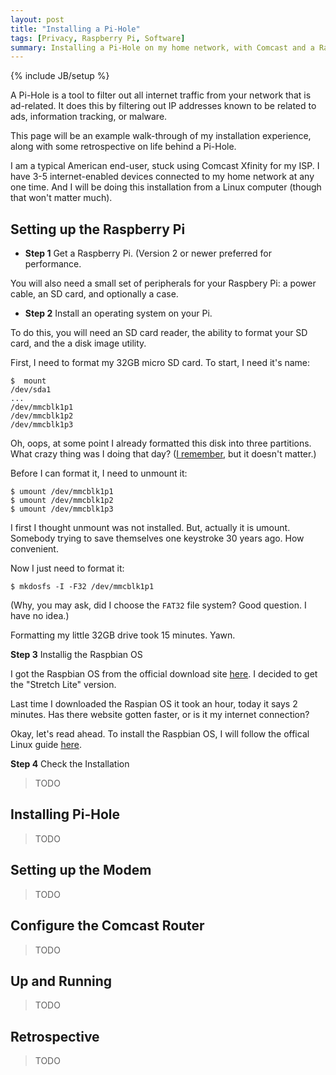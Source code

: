 ```yaml
---
layout: post
title: "Installing a Pi-Hole"
tags: [Privacy, Raspberry Pi, Software]
summary: Installing a Pi-Hole on my home network, with Comcast and a Raspberry Pi.
---
```

{% include JB/setup %}

A Pi-Hole is a tool to filter out all internet traffic from your network that is ad-related. It does this by filtering out IP addresses known to be related to ads, information tracking, or malware.

This page will be an example walk-through of my installation experience, along with some retrospective on life behind a Pi-Hole.

I am a typical American end-user, stuck using Comcast Xfinity for my ISP. I have 3-5 internet-enabled devices connected to my home network at any one time. And I will be doing this installation from a Linux computer (though that won't matter much).


## Setting up the Raspberry Pi

* **Step 1** Get a Raspberry Pi. (Version 2 or newer preferred for performance.

You will also need a small set of peripherals for your Raspbery Pi: a power cable, an SD card, and optionally a case.

* **Step 2** Install an operating system on your Pi.

To do this, you will need an SD card reader, the ability to format your SD card, and the a disk image utility.

First, I need to format my 32GB micro SD card. To start, I need it's name:

    $  mount
    /dev/sda1
    ...
    /dev/mmcblk1p1
    /dev/mmcblk1p2
    /dev/mmcblk1p3

Oh, oops, at some point I already formatted this disk into three partitions. What crazy thing was I doing that day? ([I remember](https://github.com/theJollySin/i-wish-i-were-at-defcon-25-hack-a-thon), but it doesn't matter.)

Before I can format it, I need to unmount it:

    $ umount /dev/mmcblk1p1
    $ umount /dev/mmcblk1p2
    $ umount /dev/mmcblk1p3

I first I thought unmount was not installed. But, actually it is umount. Somebody trying to save themselves one keystroke 30 years ago. How convenient.

Now I just need to format it:

    $ mkdosfs -I -F32 /dev/mmcblk1p1

(Why, you may ask, did I choose the `FAT32` file system? Good question. I have no idea.)

Formatting my little 32GB drive took 15 minutes. Yawn.


**Step 3** Installig the Raspbian OS

I got the Raspbian OS from the official download site [here](https://www.raspberrypi.org/downloads/raspbian/). I decided to get the "Stretch Lite" version.

Last time I downloaded the Raspian OS it took an hour, today it says 2 minutes. Has there website gotten faster, or is it my internet connection?

Okay, let's read ahead. To install the Raspbian OS, I will follow the offical Linux guide [here](https://www.raspberrypi.org/documentation/installation/installing-images/linux.md).

**Step 4** Check the Installation

> TODO


## Installing Pi-Hole

> TODO


## Setting up the Modem

> TODO


## Configure the Comcast Router

> TODO


## Up and Running

> TODO


## Retrospective

> TODO

